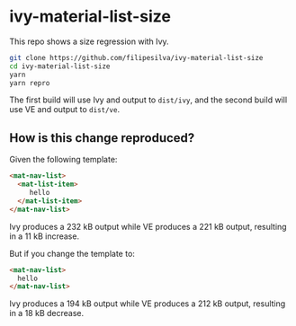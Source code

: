 # ivy-material-list-size

This repo shows a size regression with Ivy.

```sh
git clone https://github.com/filipesilva/ivy-material-list-size
cd ivy-material-list-size
yarn
yarn repro
```

The first build will use Ivy and output to `dist/ivy`, and the second build will use VE and output to `dist/ve`.


## How is this change reproduced?

Given the following template:

```html
<mat-nav-list>
  <mat-list-item>
     hello
  </mat-list-item>
</mat-nav-list>
```

Ivy produces a 232 kB output while VE produces a 221 kB output, resulting in a 11 kB increase.

But if you change the template to:

```html
<mat-nav-list>
  hello
</mat-nav-list>
```

Ivy produces a 194 kB output while VE produces a 212 kB output, resulting in a 18 kB decrease.
